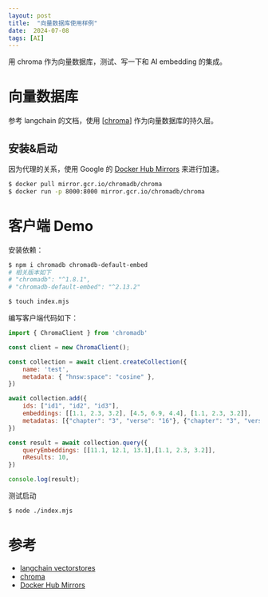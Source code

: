 ```yaml
---
layout: post
title:  "向量数据库使用样例"
date:  2024-07-08
tags: [AI]
---
```


  用 chroma 作为向量数据库，测试、写一下和 AI embedding 的集成。

# 向量数据库

  参考 langchain 的文档，使用 [[chroma](https://github.com/chroma-core/chroma)] 作为向量数据库的持久层。


## 安装&启动

  因为代理的关系，使用 Google 的 [Docker Hub Mirrors](https://cloud.google.com/artifact-registry/docs/pull-cached-dockerhub-images?hl=zh-cn) 来进行加速。

```sh
$ docker pull mirror.gcr.io/chromadb/chroma
$ docker run -p 8000:8000 mirror.gcr.io/chromadb/chroma
```


# 客户端 Demo

  安装依赖：

```sh
$ npm i chromadb chromadb-default-embed
# 相关版本如下
# "chromadb": "^1.8.1",
# "chromadb-default-embed": "^2.13.2"

$ touch index.mjs
```

  编写客户端代码如下：

```js
import { ChromaClient } from 'chromadb'

const client = new ChromaClient();

const collection = await client.createCollection({
    name: 'test',
    metadata: { "hnsw:space": "cosine" },
})

await collection.add({
    ids: ["id1", "id2", "id3"],
    embeddings: [[1.1, 2.3, 3.2], [4.5, 6.9, 4.4], [1.1, 2.3, 3.2]],
    metadatas: [{"chapter": "3", "verse": "16"}, {"chapter": "3", "verse": "5"}, {"chapter": "29", "verse": "11"}],
})

const result = await collection.query({
    queryEmbeddings: [[11.1, 12.1, 13.1],[1.1, 2.3, 3.2]],
    nResults: 10,
})

console.log(result);
```


  测试启动

```sh
$ node ./index.mjs
```


# 参考

* [langchain vectorstores](https://python.langchain.com/v0.2/docs/how_to/vectorstores/)
* [chroma](https://github.com/chroma-core/chroma)
* [Docker Hub Mirrors](https://cloud.google.com/artifact-registry/docs/pull-cached-dockerhub-images?hl=zh-cn)
